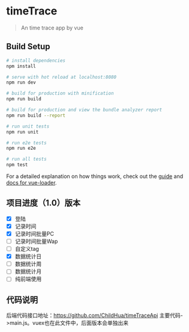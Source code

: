 # timeTrace

> An time trace app by vue

## Build Setup

``` bash
# install dependencies
npm install

# serve with hot reload at localhost:8080
npm run dev

# build for production with minification
npm run build

# build for production and view the bundle analyzer report
npm run build --report

# run unit tests
npm run unit

# run e2e tests
npm run e2e

# run all tests
npm test
```

For a detailed explanation on how things work, check out the [guide](http://vuejs-templates.github.io/webpack/) and [docs for vue-loader](http://vuejs.github.io/vue-loader).

## 项目进度（1.0）版本
- [x] 登陆
- [x] 记录时间
- [x] 记录时间批量PC
- [ ] 记录时间批量Wap
- [ ] 自定义tag
- [x] 数据统计日
- [ ] 数据统计周
- [ ] 数据统计月
- [ ] 纯前端使用

## 代码说明
后端代码接口地址：https://github.com/ChildHua/timeTraceApi
主要代码->main.js。vuex也在此文件中，后面版本会单独出来
